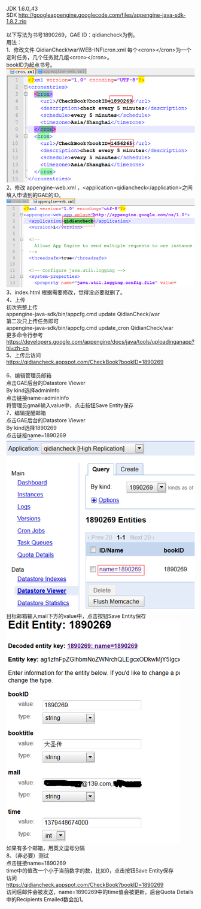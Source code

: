 JDK 1.6.0_43&nbsp; <br>SDK http://googleappengine.googlecode.com/files/appengine-java-sdk-1.8.2.zip&nbsp; <br>&nbsp; <br>以下写法为书号1890269，GAE ID：qidiancheck为例。&nbsp;&nbsp; <br>用法：&nbsp; <br>1、修改文件 QidianCheck\war\WEB-INF\cron.xml 每个&lt;cron&gt;&lt;/cron&gt;为一个定时任务，几个任务就几组&lt;cron&gt;&lt;/cron&gt;。&nbsp; <br>bookID为起点书号。&nbsp; <br>![image](https://github.com/potato2010/QidianCheck/blob/master/screenshots/01.png)<br>2、修改 appengine-web.xml ，&lt;application&gt;qidiancheck&lt;/application&gt;之间填入申请到的GAE的ID。<br>![image](https://github.com/potato2010/QidianCheck/blob/master/screenshots/02.png)<br>3、index.html 根据需要修改，觉得没必要就删了。&nbsp; <br>4、上传&nbsp; <br>初次完整上传&nbsp; <br>appengine-java-sdk/bin/appcfg.cmd update QidianCheck/war&nbsp; <br>第二次只上传任务即可&nbsp; <br>appengine-java-sdk/bin/appcfg.cmd update_cron QidianCheck/war&nbsp; <br>更多命令行参考&nbsp; <br>https://developers.google.com/appengine/docs/java/tools/uploadinganapp?hl=zh-cn&nbsp; <br>5、上传后访问&nbsp; <br>https://qidiancheck.appspot.com/CheckBook?bookID=1890269&nbsp; <br>&nbsp; <br>6、编辑管理员邮箱&nbsp; <br>点击GAE后台的Datastore Viewer&nbsp; <br>By kind选择adminInfo&nbsp; <br>点击链接name=adminInfo&nbsp; <br>将管理员gmail输入value中，点击按钮Save Entity保存&nbsp; <br>7、编辑提醒邮箱&nbsp; <br>点击GAE后台的Datastore Viewer&nbsp; <br>By kind选择1890269&nbsp; <br>点击链接name=1890269&nbsp; <br>![image](https://github.com/potato2010/QidianCheck/blob/master/screenshots/03.png)<br>目标邮箱输入mail下方的value中，点击按钮Save Entity保存&nbsp; <br>![image](https://github.com/potato2010/QidianCheck/blob/master/screenshots/04.png)<br>如果有多个邮箱，用英文逗号分隔&nbsp; <br>8、（非必要）测试&nbsp; <br>点击链接name=1890269&nbsp; <br>time中的值改一个小于当前数字的数，比如0，点击按钮Save Entity保存&nbsp; <br>访问&nbsp; <br>https://qidiancheck.appspot.com/CheckBook?bookID=1890269&nbsp; <br>访问后邮件会被发送，name=1890269中的time值会被更新，后台Quota Details中的Recipients Emailed数会加1。&nbsp; <br>&nbsp; <br>&nbsp; <br>&nbsp; <br>&nbsp; <br>&nbsp; <br>&nbsp; <br><br>

